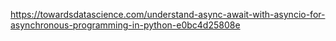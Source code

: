 https://towardsdatascience.com/understand-async-await-with-asyncio-for-asynchronous-programming-in-python-e0bc4d25808e